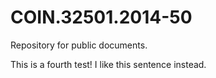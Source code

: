 COIN.32501.2014-50
==================

Repository for public documents.

This is a fourth test! I like this sentence instead.
